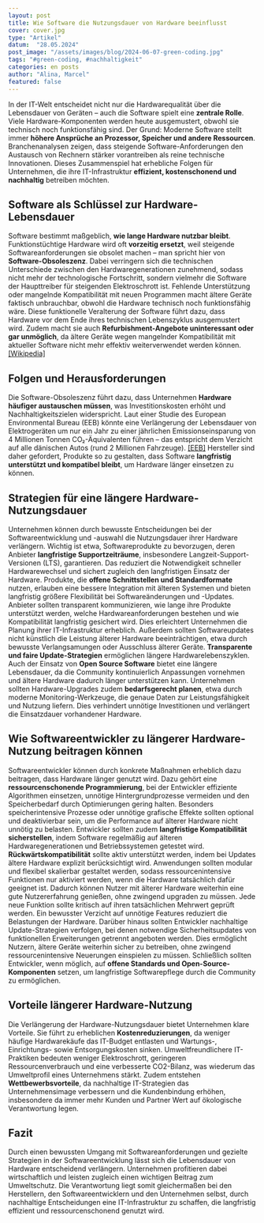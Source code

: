 ```yaml
---
layout: post
title: Wie Software die Nutzungsdauer von Hardware beeinflusst
cover: cover.jpg
type: "Artikel"
datum:  "28.05.2024"
post_image: "/assets/images/blog/2024-06-07-green-coding.jpg"
tags: "#green-coding, #nachhaltigkeit"
categories: en posts
author: "Alina, Marcel"
featured: false
---
```


In der IT-Welt entscheidet nicht nur die Hardwarequalität über die Lebensdauer von Geräten – auch die Software spielt eine **zentrale Rolle**. Viele Hardware-Komponenten werden heute ausgemustert, obwohl sie technisch noch funktionsfähig sind. Der Grund: Moderne Software stellt immer **höhere Ansprüche an Prozessor, Speicher und andere Ressourcen**. Branchenanalysen zeigen, dass steigende Software-Anforderungen den Austausch von Rechnern stärker vorantreiben als reine technische Innovationen. Dieses Zusammenspiel hat erhebliche Folgen für Unternehmen, die ihre IT-Infrastruktur **effizient, kostenschonend und nachhaltig** betreiben möchten.

## Software als Schlüssel zur Hardware-Lebensdauer

Software bestimmt maßgeblich, **wie lange Hardware nutzbar bleibt**. Funktionstüchtige Hardware wird oft **vorzeitig ersetzt**, weil steigende Softwareanforderungen sie obsolet machen – man spricht hier von **Software-Obsoleszenz**. Dabei verringern sich die technischen Unterschiede zwischen den Hardwaregenerationen zunehmend, sodass nicht mehr der technologische Fortschritt, sondern vielmehr die Software der Haupttreiber für steigenden Elektroschrott ist. Fehlende Unterstützung oder mangelnde Kompatibilität mit neuen Programmen macht ältere Geräte faktisch unbrauchbar, obwohl die Hardware technisch noch funktionsfähig wäre. Diese funktionelle Veralterung der Software führt dazu, dass Hardware vor dem Ende ihres technischen Lebenszyklus ausgemustert wird. Zudem macht sie auch **Refurbishment-Angebote uninteressant oder gar unmöglich**, da ältere Geräte wegen mangelnder Kompatibilität mit aktueller Software nicht mehr effektiv weiterverwendet werden können. [[Wikipedia]](https://de.wikipedia.org/wiki/Obsoleszenz)

## Folgen und Herausforderungen

Die Software-Obsoleszenz führt dazu, dass Unternehmen **Hardware häufiger austauschen müssen**, was Investitionskosten erhöht und Nachhaltigkeitszielen widerspricht. Laut einer Studie des European Environmental Bureau (EEB) könnte eine Verlängerung der Lebensdauer von Elektrogeräten um nur ein Jahr zu einer jährlichen Emissionseinsparung von 4 Millionen Tonnen CO₂-Äquivalenten führen – das entspricht dem Verzicht auf alle dänischen Autos (rund 2 Millionen Fahrzeuge). [[EEB]](https://eeb.org/revealed-the-climate-cost-of-disposable-smartphones/) Hersteller sind daher gefordert, Produkte so zu gestalten, dass Software **langfristig unterstützt und kompatibel bleibt**, um Hardware länger einsetzen zu können.

## Strategien für eine längere Hardware-Nutzungsdauer

Unternehmen können durch bewusste Entscheidungen bei der Softwareentwicklung und -auswahl die Nutzungsdauer ihrer Hardware verlängern. Wichtig ist etwa, Softwareprodukte zu bevorzugen, deren Anbieter **langfristige Supportzeiträume**, insbesondere Langzeit-Support-Versionen (LTS), garantieren. Das reduziert die Notwendigkeit schneller Hardwarewechsel und sichert zugleich den langfristigen Einsatz der Hardware. Produkte, die **offene Schnittstellen und Standardformate** nutzen, erlauben eine bessere Integration mit älteren Systemen und bieten langfristig größere Flexibilität bei Softwareänderungen und -Updates. Anbieter sollten transparent kommunizieren, wie lange ihre Produkte unterstützt werden, welche Hardwareanforderungen bestehen und wie Kompatibilität langfristig gesichert wird. Dies erleichtert Unternehmen die Planung ihrer IT-Infrastruktur erheblich. Außerdem sollten Softwareupdates nicht künstlich die Leistung älterer Hardware beeinträchtigen, etwa durch bewusste Verlangsamungen oder Ausschluss älterer Geräte. **Transparente und faire Update-Strategien** ermöglichen längere Hardwarelebenszyklen. Auch der Einsatz von **Open Source Software** bietet eine längere Lebensdauer, da die Community kontinuierlich Anpassungen vornehmen und ältere Hardware dadurch länger unterstützen kann. Unternehmen sollten Hardware-Upgrades zudem **bedarfsgerecht planen**, etwa durch moderne Monitoring-Werkzeuge, die genaue Daten zur Leistungsfähigkeit und Nutzung liefern. Dies verhindert unnötige Investitionen und verlängert die Einsatzdauer vorhandener Hardware.

## Wie Softwareentwickler zu längerer Hardware-Nutzung beitragen können

Softwareentwickler können durch konkrete Maßnahmen erheblich dazu beitragen, dass Hardware länger genutzt wird. Dazu gehört eine **ressourcenschonende Programmierung**, bei der Entwickler effiziente Algorithmen einsetzen, unnötige Hintergrundprozesse vermeiden und den Speicherbedarf durch Optimierungen gering halten. Besonders speicherintensive Prozesse oder unnötige grafische Effekte sollten optional und deaktivierbar sein, um die Performance auf älterer Hardware nicht unnötig zu belasten. Entwickler sollten zudem **langfristige Kompatibilität sicherstellen**, indem Software regelmäßig auf älteren Hardwaregenerationen und Betriebssystemen getestet wird. **Rückwärtskompatibilität** sollte aktiv unterstützt werden, indem bei Updates ältere Hardware explizit berücksichtigt wird. Anwendungen sollten modular und flexibel skalierbar gestaltet werden, sodass ressourcenintensive Funktionen nur aktiviert werden, wenn die Hardware tatsächlich dafür geeignet ist. Dadurch können Nutzer mit älterer Hardware weiterhin eine gute Nutzererfahrung genießen, ohne zwingend upgraden zu müssen. Jede neue Funktion sollte kritisch auf ihren tatsächlichen Mehrwert geprüft werden. Ein bewusster Verzicht auf unnötige Features reduziert die Belastungen der Hardware. Darüber hinaus sollten Entwickler nachhaltige Update-Strategien verfolgen, bei denen notwendige Sicherheitsupdates von funktionellen Erweiterungen getrennt angeboten werden. Dies ermöglicht Nutzern, ältere Geräte weiterhin sicher zu betreiben, ohne zwingend ressourcenintensive Neuerungen einspielen zu müssen. Schließlich sollten Entwickler, wenn möglich, auf **offene Standards und Open-Source-Komponenten** setzen, um langfristige Softwarepflege durch die Community zu ermöglichen.

## Vorteile längerer Hardware-Nutzung

Die Verlängerung der Hardware-Nutzungsdauer bietet Unternehmen klare Vorteile. Sie führt zu erheblichen **Kostenreduzierungen**, da weniger häufige Hardwarekäufe das IT-Budget entlasten und Wartungs-, Einrichtungs- sowie Entsorgungskosten sinken. Umweltfreundlichere IT-Praktiken bedeuten weniger Elektroschrott, geringeren Ressourcenverbrauch und eine verbesserte CO2-Bilanz, was wiederum das Umweltprofil eines Unternehmens stärkt. Zudem entstehen **Wettbewerbsvorteile**, da nachhaltige IT-Strategien das Unternehmensimage verbessern und die Kundenbindung erhöhen, insbesondere da immer mehr Kunden und Partner Wert auf ökologische Verantwortung legen.

## Fazit

Durch einen bewussten Umgang mit Softwareanforderungen und gezielte Strategien in der Softwareentwicklung lässt sich die Lebensdauer von Hardware entscheidend verlängern. Unternehmen profitieren dabei wirtschaftlich und leisten zugleich einen wichtigen Beitrag zum Umweltschutz. Die Verantwortung liegt somit gleichermaßen bei den Herstellern, den Softwareentwicklern und den Unternehmen selbst, durch nachhaltige Entscheidungen eine IT-Infrastruktur zu schaffen, die langfristig effizient und ressourcenschonend genutzt wird.